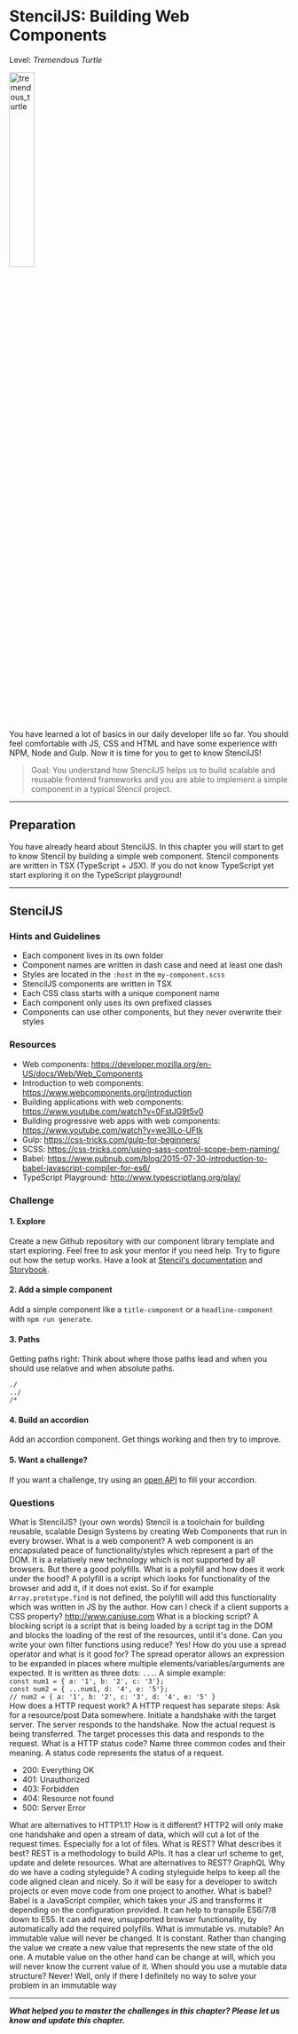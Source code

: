 # StencilJS: Building Web Components
Level: *Tremendous Turtle*

<img src="./assets/turtle_badge.svg" width="30%" height="auto" alt="tremendous_turtle">

You have learned a lot of basics in our daily developer life so far. You should feel comfortable with JS, CSS and HTML and have some experience with NPM, Node and Gulp. Now it is time for you to get to know StencilJS!

> Goal: You understand how StencilJS helps us to build scalable and reusable frontend frameworks and you are able to implement a simple component in a typical Stencil project.

---

## Preparation

You have already heard about StencilJS. In this chapter you will start to get to know Stencil by building a simple web component.
Stencil components are written in TSX (TypeScript + JSX). If you do not know TypeScript yet start exploring it on the TypeScript playground! 

---

## StencilJS

### Hints and Guidelines

- Each component lives in its own folder
- Component names are written in dash case and need at least one dash
- Styles are located in the `:host` in the `my-component.scss`
- StencilJS components are written in TSX
- Each CSS class starts with a unique component name
- Each component only uses its own prefixed classes
- Components can use other components, but they never overwrite their styles


### Resources

- Web components: https://developer.mozilla.org/en-US/docs/Web/Web_Components
- Introduction to web components: https://www.webcomponents.org/introduction
- Building applications with web components: https://www.youtube.com/watch?v=0FstJG9t5v0
- Building progressive web apps with web components: https://www.youtube.com/watch?v=we3lLo-UFtk
- Gulp: https://css-tricks.com/gulp-for-beginners/
- SCSS: https://css-tricks.com/using-sass-control-scope-bem-naming/
- Babel: https://www.pubnub.com/blog/2015-07-30-introduction-to-babel-javascript-compiler-for-es6/
- TypeScript Playground: http://www.typescriptlang.org/play/

### Challenge
#### 1. Explore 
Create a new Github repository with our component library template and start exploring. Feel free to ask your mentor if you need help. Try to figure out how the setup works. Have a look at [Stencil's documentation](https://stenciljs.com/) and [Storybook](https://storybook.js.org/).

#### 2. Add a simple component
Add a simple component like a `title-component` or a `headline-component` with `npm run generate`.

#### 3. Paths
Getting paths right: Think about where those paths lead and when you should use relative and when absolute paths.
```
./
../
/*
```

#### 4. Build an accordion
Add an accordion component. Get things working and then try to improve.

#### 5. Want a challenge?
If you want a challenge, try using an [open API](https://github.com/toddmotto/public-apis) to fill your accordion.

### Questions
<questions-component>
  <question-component>What is StencilJS? (your own words)</question-component>
  <answer-component>Stencil is a toolchain for building reusable, scalable Design Systems by creating Web Components that run in every browser.</answer-component>
  <question-component>What is a web component?</question-component>
  <answer-component>A web component is an encapsulated peace of functionality/styles which represent a part of the DOM. It is a relatively new technology which is not supported by all browsers. But there a good polyfills.</answer-component>
  <question-component>What is a polyfill and how does it work under the hood?</question-component>
  <answer-component>A polyfill is a script which looks for functionality of the browser and add it, if it does not exist. So if for example <code>Array.prototype.find</code> is not defined, the polyfill will add this functionality which was written in JS by the author.</answer-component>
  <question-component>How can I check if a client supports a CSS property?</question-component>
  <answer-component><a href="http://www.caniuse.com" target=_blank>http://www.caniuse.com</a></answer-component>
  <question-component>What is a blocking script?</question-component>
  <answer-component>A blocking script is a script that is being loaded by a script tag in the DOM and blocks the loading of the rest of the resources, until it's done.</answer-component>
  <question-component>Can you write your own filter functions using reduce?</question-component>
  <answer-component>Yes!</answer-component>
  <question-component>How do you use a spread operator and what is it good for?</question-component>
<answer-component>The spread operator allows an expression to be expanded in places where multiple elements/variables/arguments are expected. It is written as three dots: <code>...</code>. A simple example: 
<code>
const num1 = { a: '1', b: '2', c: '3'};
const num2 = { ...num1, d: '4', e: '5'};
// num2 = { a: '1', b: '2', c: '3', d: '4', e: '5' }
</code>
</answer-component>
  <question-component>How does a HTTP request work?</question-component>
  <answer-component>A HTTP request has separate steps: Ask for a resource/post Data somewhere. Initiate a handshake with the target server. The server responds to the handshake. Now the actual request is being transferred. The target processes this data and responds to the request.</answer-component>
  <question-component>What is a HTTP status code? Name three common codes and their meaning.</question-component>
  <answer-component>
    A status code represents the status of a request.
    <ul>
      <li>200: Everything OK</li>
      <li>401: Unauthorized</li>
      <li>403: Forbidden</li>
      <li>404: Resource not found</li>
      <li>500: Server Error</li>
    </ul>
  </answer-component>
  <question-component>What are alternatives to HTTP1.1? How is it different?</question-component>
  <answer-component>HTTP2 will only make one handshake and open a stream of data, which will cut a lot of the request times. Especially for a lot of files.</answer-component>
  <question-component>What is REST? What describes it best?</question-component>
  <answer-component>REST is a methodology to build APIs. It has a clear url scheme to get, update and delete resources.</answer-component>
  <question-component>What are alternatives to REST?</question-component>
  <answer-component>GraphQL</answer-component>
  <question-component>Why do we have a coding styleguide?</question-component>
  <answer-component>A coding styleguide helps to keep all the code aligned clean and nicely. So it will be easy for a developer to switch projects or even move code from one project to another.</answer-component>
  <question-component>What is babel?</question-component>
  <answer-component>Babel is a JavaScript compiler, which takes your JS and transforms it depending on the configuration provided. It can help to transpile ES6/7/8 down to ES5. It can add new, unsupported browser functionality, by automatically add the required polyfills.</answer-component>
  <question-component>What is immutable vs. mutable?</question-component>
  <answer-component>An immutable value will never be changed. It is constant. Rather than changing the value we create a new value that represents the new state of the old one. A mutable value on the other hand can be change at will, which you will never know the current value of it.</answer-component>
  <question-component>When should you use a mutable data structure?</question-component>
  <answer-component>Never! Well, only if there I definitely no way to solve your problem in an immutable way</answer-component>
</questions-component>


<authors-component v-bind:authors="[
    {
      username: 'RunzelRosinchen',
      name: 'Rebecca Emmanuel'
    }]"/>

---------------------------------------

_**What helped you to master the challenges in this chapter? Please let us know and update this chapter.**_
